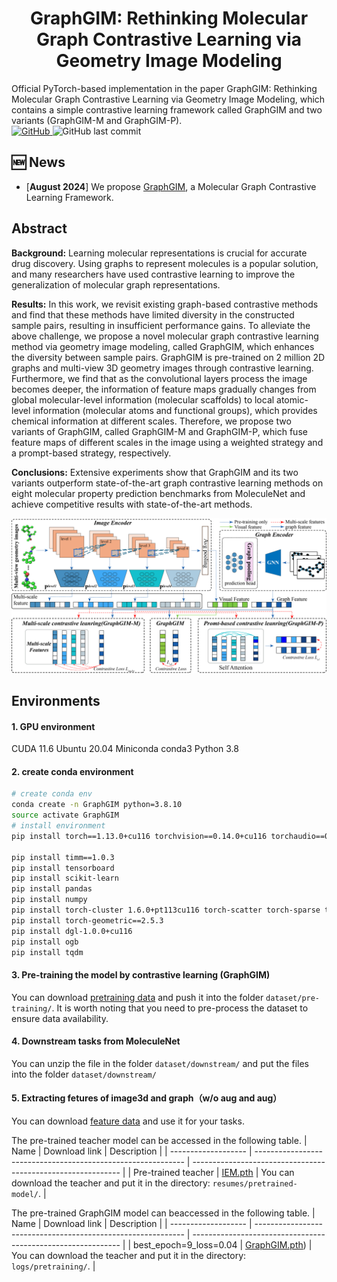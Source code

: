 <h1 align="center">  GraphGIM: Rethinking Molecular Graph Contrastive Learning via Geometry Image Modeling  </h1>
Official PyTorch-based implementation in the paper GraphGIM: Rethinking Molecular Graph Contrastive Learning via Geometry Image Modeling, which contains a simple contrastive learning framework called GraphGIM and two variants (GraphGIM-M and GraphGIM-P).
<div>
<a href="https://github.com/cyli029/GraphGIM/blob/main/LICENSE">
    <img alt="GitHub" src="https://img.shields.io/github/license/cyli029/GraphGIM?style=flat-square">
</a><img alt="GitHub last commit" src="https://img.shields.io/github/last-commit/cyli029/GraphGIM?style=flat-square">
</div>


## 🆕 News

- \[**August 2024**\] We propose [GraphGIM](https://github.com/cyli029/GraphGIM), a Molecular Graph Contrastive Learning Framework.

## Abstract
**Background:** Learning molecular representations is crucial for accurate drug discovery. Using graphs to represent molecules is a popular solution, and many researchers have used contrastive learning to improve the generalization of molecular graph representations. 

**Results:** In this work, we revisit existing graph-based contrastive methods and find that these methods have limited diversity in the constructed sample pairs, resulting in insufficient performance gains. To alleviate the above challenge, we propose a novel molecular graph contrastive learning method via geometry image modeling, called GraphGIM, which enhances the diversity between sample pairs. GraphGIM is pre-trained on 2 million 2D graphs and multi-view 3D geometry images through contrastive learning. Furthermore, we find that as the convolutional layers process the image becomes deeper, the information of feature maps gradually changes from global molecular-level information (molecular scaffolds) to local atomic-level information (molecular atoms and functional groups), which provides chemical information at different scales. Therefore, we propose two variants of GraphGIM, called GraphGIM-M and GraphGIM-P, which fuse feature maps of different scales in the image using a weighted strategy and a prompt-based strategy, respectively.

**Conclusions:**
Extensive experiments show that GraphGIM and its two variants outperform state-of-the-art graph contrastive learning methods on eight molecular property prediction benchmarks from MoleculeNet and achieve competitive results with state-of-the-art methods. 


![framework](./assets/framework.png)

## Environments

#### 1. GPU environment
CUDA 11.6
Ubuntu 20.04
Miniconda conda3
Python 3.8

#### 2. create conda environment
```bash
# create conda env
conda create -n GraphGIM python=3.8.10
source activate GraphGIM
# install environment
pip install torch==1.13.0+cu116 torchvision==0.14.0+cu116 torchaudio==0.13.0+cu116 --extra-index-url https://download.pytorch.org/whl/cu116 -i https://pypi.tuna.tsinghua.edu.cn/simple

pip install timm==1.0.3
pip install tensorboard
pip install scikit-learn
pip install pandas
pip install numpy
pip install torch-cluster 1.6.0+pt113cu116 torch-scatter torch-sparse torch-spline-conv -f https://pytorch-geometric.com/whl/torch-1.13.1%2Bcu116.html
pip install torch-geometric==2.5.3
pip install dgl-1.0.0+cu116
pip install ogb
pip install tqdm
```
#### 3. Pre-training the model by contrastive learning (GraphGIM)
You can download [pretraining data](https://pan.baidu.com/s/1C8l3_tjd8dFS5oGvXqHcxQ?pwd=pdq4) and push it into the folder `dataset/pre-training/`.
It is worth noting that you need to pre-process the dataset to ensure data availability.
#### 4. Downstream tasks from MoleculeNet
You can unzip the file in the folder `dataset/downstream/` and put the files into the folder `dataset/downstream/`
#### 5. Extracting fetures of image3d and graph（w/o aug and aug）
You can download [feature data](https://pan.quark.cn/s/cbe0b82864b2) and use it for your tasks.

The pre-trained teacher model can be accessed in the following table.
| Name                | Download link                                                | Description                                                  |
| ------------------- | ------------------------------------------------------------ | ------------------------------------------------------------ |
| Pre-trained teacher | [IEM.pth]((https://pan.quark.cn/s/bc69a5d6875a)) | You can download the teacher and put it in the directory: `resumes/pretrained-model/`. |

The pre-trained GraphGIM model can beaccessed in the following table.
| Name                | Download link                                                | Description                                                  |
| ------------------- | ------------------------------------------------------------ | ------------------------------------------------------------ |
| best_epoch=9_loss=0.04 | [GraphGIM.pth]((https://pan.quark.cn/s/a0bf837562a1))) | You can download the teacher and put it in the directory: `logs/pretraining/`. |
